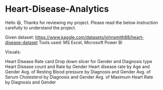 # Heart-Disease-Analytics
Hello 😃,
Thanks for reviewing my project. Please read the below instruction carefully to understand the project. 

Given dataset: https://www.kaggle.com/datasets/johnsmith88/heart-disease-dataset
Tools used: MS Excel, Microsoft Power BI

Visuals:

Heart Disease Rate card
Drop down slicer for Gender and Diagnosis type
Heart Disease count and Rate by Gender
Heart disease rate by Age and Gender
Avg. of Resting Blood pressure by Diagnosis and Gender
Avg. of Serum Cholesterol by Diagnosis and Gender
Avg. of Maximum Heart Rate by Diagnosis and Gender
